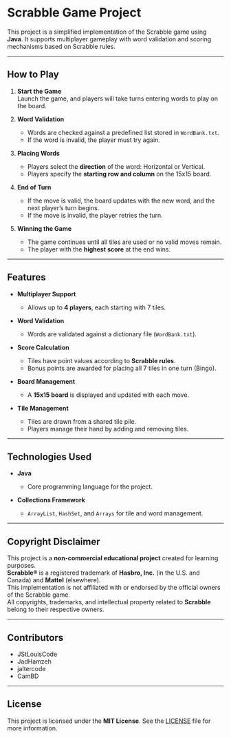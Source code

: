 # Scrabble Game Project

This project is a simplified implementation of the Scrabble game using **Java**. It supports multiplayer gameplay with word validation and scoring mechanisms based on Scrabble rules.

---

## **How to Play**

1. **Start the Game**  
   Launch the game, and players will take turns entering words to play on the board.

2. **Word Validation**  
   - Words are checked against a predefined list stored in `WordBank.txt`.
   - If the word is invalid, the player must try again.

3. **Placing Words**  
   - Players select the **direction** of the word: Horizontal or Vertical.
   - Players specify the **starting row and column** on the 15x15 board.

4. **End of Turn**  
   - If the move is valid, the board updates with the new word, and the next player’s turn begins.
   - If the move is invalid, the player retries the turn.

5. **Winning the Game**  
   - The game continues until all tiles are used or no valid moves remain.
   - The player with the **highest score** at the end wins.

---

## **Features**

- **Multiplayer Support**  
  - Allows up to **4 players**, each starting with 7 tiles.

- **Word Validation**  
  - Words are validated against a dictionary file (`WordBank.txt`).

- **Score Calculation**  
  - Tiles have point values according to **Scrabble rules**.
  - Bonus points are awarded for placing all 7 tiles in one turn (Bingo).

- **Board Management**  
  - A **15x15 board** is displayed and updated with each move.

- **Tile Management**  
  - Tiles are drawn from a shared tile pile.
  - Players manage their hand by adding and removing tiles.

---

## **Technologies Used**

- **Java**  
  - Core programming language for the project.

- **Collections Framework**  
  - `ArrayList`, `HashSet`, and `Arrays` for tile and word management.

---

## **Copyright Disclaimer**

This project is a **non-commercial educational project** created for learning purposes.  
**Scrabble®** is a registered trademark of **Hasbro, Inc.** (in the U.S. and Canada) and **Mattel** (elsewhere).  
This implementation is not affiliated with or endorsed by the official owners of the Scrabble game.  
All copyrights, trademarks, and intellectual property related to **Scrabble** belong to their respective owners.

---

## **Contributors**

- JStLouisCode 
- JadHamzeh
- jaltercode
- CamBD

---

## **License**

This project is licensed under the **MIT License**. See the [LICENSE](LICENSE) file for more information.
